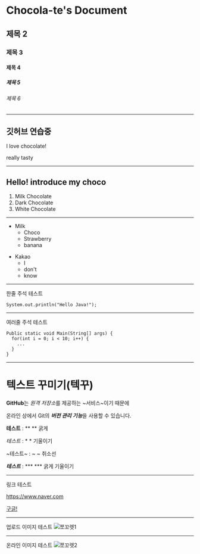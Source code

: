 # Chocola-te's Document
## 제목 2
### 제목 3
#### 제목 4
##### 제목 5
###### 제목 6
***
깃허브 연습중
---
I love
chocolate!

really tasty

---

Hello! introduce my choco
---
1. Milk Chocolate
2. Dark Chocolate
3. White Chocolate

---
- Milk
  + Choco
  + Strawberry
  + banana
 
+ Kakao
  * I
  * don't
  * know

---
한줄 주석 테스트

`System.out.println("Hello Java!");`

---
여러줄 주석 테스트
```
Public static void Main(String[] args) {
  for(int i = 0; i < 10; i++) {
    ...
  }
}
```

---
# 텍스트 꾸미기(텍꾸)

**GitHub**는 *원격 저장소*를 제공하는 ~서비스~이기 때문에

온라인 상에서 Git의 ***버전 관리 기능***을 사용할 수 있습니다.

**테스트** : ** ** 굵게

*테스트* : * * 기울이기

~테스트~ : ~ ~ 취소선

***테스트*** : *** *** 굵게 기울이기

---
링크 테스트

<https://www.naver.com>

[구글!](https://www.google.com "와! 구글! 아시는구나!")

---
업로드 이미지 테스트
![쪼꼬렛1](./choco2.png)

---
온라인 이미지 테스트
![쪼꼬렛2](https://dimg.donga.com/wps/NEWS/IMAGE/2023/05/26/119497473.2.jpg)
